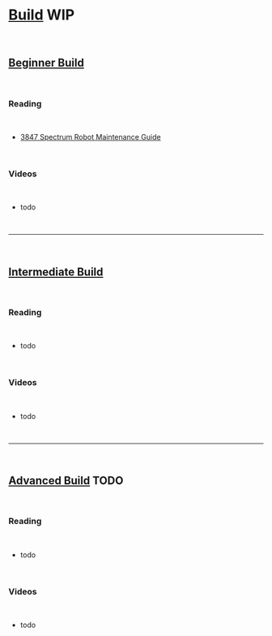 # [Build](https://docs.lynkrobotics.org/build/) WIP

<br>

## [Beginner Build](https://docs.lynkrobotics.org/build/beginnerBuild.html)

<br>

### Reading

<br>

- [3847 Spectrum Robot Maintenance Guide](https://docs.google.com/document/d/1CvjUV53ifhAFf7fCFJdGgbg8yPtPixV1gRJVESSLZlo/edit#heading=h.m42ep9a2ths2)

<br>

### Videos

<br>

- todo

<br>

***

<br>

## [Intermediate Build](https://docs.lynkrobotics.org/build/intermediateBuild.html)

<br>

### Reading

<br>

- todo

<br>

### Videos

<br>

- todo

<br>

***

<br>

## [Advanced Build]() TODO

<br>

### Reading

<br>

- todo

<br>

### Videos

<br>

- todo

<br>